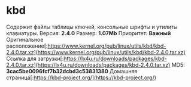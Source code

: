 # kbd
Содержит файлы таблицы ключей, консольные шрифты и утилиты клавиатуры.
Версия: **2.4.0**
Размер: **1.07Mb**
Приоритет: **Важный**
Оригинальное расположение[:https://www.kernel.org/pub/linux/utils/kbd/kbd-2.4.0.tar.xz](https://www.kernel.org/pub/linux/utils/kbd/kbd-2.4.0.tar.xz)
Ссылка для загрузки[:https://lx4u.ru/downloads/packages/kbd-2.4.0.tar.xz](https://lx4u.ru/downloads/packages/kbd-2.4.0.tar.xz)
MD5: **3cac5be0096fcf7b32dcbd3c53831380**
Домашняя страница[:https://kbd-project.org/](https://kbd-project.org/)